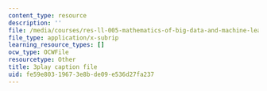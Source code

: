 ```yaml
---
content_type: resource
description: ''
file: /media/courses/res-ll-005-mathematics-of-big-data-and-machine-learning-january-iap-2020/fe59e80319673e8bde09e536d27fa237_MTakzGAhYvo.srt
file_type: application/x-subrip
learning_resource_types: []
ocw_type: OCWFile
resourcetype: Other
title: 3play caption file
uid: fe59e803-1967-3e8b-de09-e536d27fa237
---
```

